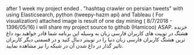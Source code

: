after 1 week my project ended .
"hashtag crawler on persian tweets"
with using Elasticsearch, python (tweepy-hazm api) and Tableau ( For visualization)
attached image is result of one day mining ( 8/7/2018 - 1396/05/16)
i will share my project source to github (Hamicoo) ASAP.
خزنده هشتگ در توییت های کاربران فارسی زبان
به وسیله این برنامه شما قادر خواهید بود داغ ترین هشتگ کاربران فارسی زبان دنیا را در توییتر دنبال کنید
و در قسمتی دیگر کاربران تاثیر گذار در داغ شدن آن در شبکه را نیز مشاهده نمایید.

